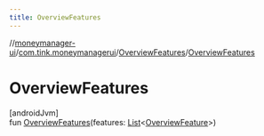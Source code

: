 ```yaml
---
title: OverviewFeatures
---
```

//[moneymanager-ui](../../../index.html)/[com.tink.moneymanagerui](../index.html)/[OverviewFeatures](index.html)/[OverviewFeatures](-overview-features.html)



# OverviewFeatures



[androidJvm]\
fun [OverviewFeatures](-overview-features.html)(features: [List](https://kotlinlang.org/api/latest/jvm/stdlib/kotlin.collections/-list/index.html)&lt;[OverviewFeature](../-overview-feature/index.html)&gt;)




